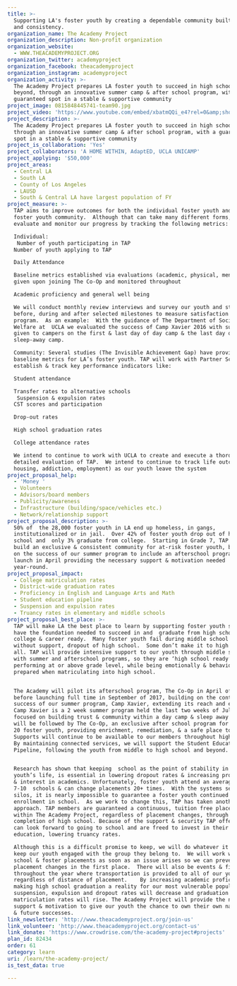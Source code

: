 ```yaml
---
title: >-
  Supporting LA's foster youth by creating a dependable community built on trust
  and consistency.
organization_name: The Academy Project
organization_description: Non-profit organization
organization_website:
  - WWW.THEACADEMYPROJECT.ORG
organization_twitter: academyproject
organization_facebook: theacademyproject
organization_instagram: academyproject
organization_activity: >-
  The Academy Project prepares LA foster youth to succeed in high school and
  beyond, through an innovative summer camp & after school program, with a
  guaranteed spot in a stable & supportive community
project_image: 0815848445741-team90.jpg
project_video: 'https://www.youtube.com/embed/xbatmQQi_e4?rel=0&amp;showinfo=0'
project_description: >-
  The Academy Project prepares LA foster youth to succeed in high school,
  through an innovative summer camp & after school program, with a guaranteed
  spot in a stable & supportive community
project_is_collaboration: 'Yes'
project_collaborators: 'A HOME WITHIN, AdaptED, UCLA UNICAMP'
project_applying: '$50,000'
project_areas:
  - Central LA
  - South LA
  - County of Los Angeles
  - LAUSD
  - South & Central LA have largest population of FY
project_measure: >-
  TAP aims to improve outcomes for both the individual foster youth and the
  foster youth community.  Although that can take many different forms, we will
  evaluate and monitor our progress by tracking the following metrics:

  Individual: 
   Number of youth participating in TAP
  Number of youth applying to TAP

  Daily Attendance 

  Baseline metrics established via evaluations (academic, physical, mental)
  given upon joining The Co-Op and monitored throughout

  Academic proficiency and general well being

  We will conduct monthly review interviews and survey our youth and staff
  before, during and after selected milestones to measure satisfaction with
  program.  As an example:  With the guidance of The Department of Social
  Welfare at  UCLA we evaluated the success of Camp Xavier 2016 with surveys
  given to campers on the first & last day of day camp & the last day of
  sleep-away camp. 

  Community: Several studies (The Invisible Achievement Gap) have provided
  baseline metrics for LA’s foster youth. TAP will work with Partner Schools to
  establish & track key performance indicators like:  

  Student attendance

  Transfer rates to alternative schools
   Suspension & expulsion rates
  CST scores and participation

  Drop-out rates

  High school graduation rates

  College attendance rates   

  We intend to continue to work with UCLA to create and execute a thorough and
  detailed evaluation of TAP.  We intend to continue to track life outcomes (
  housing, addiction, employment) as our youth leave the system
project_proposal_help:
  - 'Money '
  - Volunteers
  - Advisors/board members
  - Publicity/awareness
  - Infrastructure (building/space/vehicles etc.)
  - Network/relationship support
project_proposal_description: >-
  50% of  the 28,000 foster youth in LA end up homeless, in gangs,
  institutionalized or in jail.  Over 42% of foster youth drop out of high
  school and  only 3% graduate from college.  Starting in Grade 7, TAP will
  build an exclusive & consistent community for at-risk foster youth, building
  on the success of our summer program to include an afterschool program to
  launch in April providing the necessary support & motivation needed
  year-round.
project_proposal_impact:
  - College matriculation rates
  - District-wide graduation rates
  - Proficiency in English and Language Arts and Math
  - Student education pipeline
  - Suspension and expulsion rates
  - Truancy rates in elementary and middle schools
project_proposal_best_place: >-
  TAP will make LA the best place to learn by supporting foster youth so they
  have the foundation needed to succeed in and  graduate from high school,
  college & career ready.  Many foster youth fail during middle school and
  without support, dropout of high school.  Some don’t make it to high school at
  all. TAP will provide intensive support to our youth through middle school
  with summer and afterschool programs, so they are ‘high school ready’,
  performing at or above grade level, while being emotionally & behaviourally
  prepared when matriculating into high school.  


  The Academy will pilot its afterschool program, The Co-Op in April of 2017,
  before launching full time in September of 2017, building on the continuing
  success of our summer program, Camp Xavier, extending its reach and effect. 
  Camp Xavier is a 2 week summer program held the last two weeks of July,
  focused on building trust & community within a day camp & sleep away camp.  It
  will be followed by The Co-Op, an exclusive after school program for the same
  20 foster youth, providing enrichment, remediation, & a safe place to belong. 
  Supports will continue to be available to our members throughout high school. 
  By maintaining connected services, we will support the Student Education
  Pipeline, following the youth from middle to high school and beyond. 


  Research has shown that keeping  school as the point of stability in a foster
  youth’s life, is essential in lowering dropout rates & increasing proficiency
  & interest in academics. Unfortunately, foster youth attend an average of 
  7-10  schools & can change placements 20+ times.  With the systems set up as
  silos, it is nearly impossible to guarantee a foster youth continued
  enrollment in school.  As we work to change this, TAP has taken another
  approach. TAP members are guaranteed a continuous, tuition free placement
  within The Academy Project, regardless of placement changes, through to the
  completion of high school. Because of the support & security TAP offers, youth
  can look forward to going to school and are freed to invest in their
  education, lowering truancy rates.

  Although this is a difficult promise to keep, we will do whatever it takes to
  keep our youth engaged with the group they belong to.  We will work with the
  school & foster placements as soon as an issue arises so we can prevent
  placement changes in the first place.  There will also be events & field trips
  throughout the year where transportation is provided to all of our youth,
  regardless of distance of placement.    By increasing academic proficiency &
  making high school graduation a reality for our most vulnerable population,
  suspension, expulsion and dropout rates will decrease and graduation & college
  matriculation rates will rise. The Academy Project will provide the necessary
  support & motivation to give our youth the chance to own their own narratives
  & future successes.
link_newsletter: 'http://www.theacademyproject.org/join-us'
link_volunteer: 'http://www.theacademyproject.org/contact-us'
link_donate: 'https://www.crowdrise.com/the-academy-project#projects'
plan_id: 82434
order: 61
category: learn
uri: /learn/the-academy-project/
is_test_data: true

---
```

